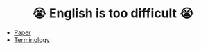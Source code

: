 <div align=center> <h1> 😭 English is too difficult 😭 </h1> </div>

+ [Paper](https://github.com/Zerohertz/English-is-too-difficult/blob/main/Paper/README.md)
+ [Terminology](https://github.com/Zerohertz/English-is-too-difficult/blob/main/Terminology/README.md)
